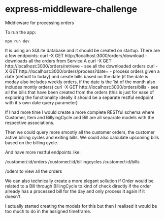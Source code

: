 # express-middleware-challenge
Middleware for processing orders

To run the app:

    npm run dev

It is using an SQLite database and it should be created on startup.
There are a few endpoints:
curl -X GET http://localhost:3000/orders/download - downloads all the orders from Service A
curl -X GET http://localhost:3000/orders/retrieve  - see all the downloaded orders
curl -X GET http://localhost:3000/orders/process?date=  - process orders given a date (default to      today) and create bills based on the date (if the date is moday also includes weekly orders, if the date is the 1st of the month also includes montly orders)
curl -X GET http://localhost:3000/orders/bills   - see all the bills that have been created from the orders  (this is just for ease of exploring the functionality ideally it should be a separate restful endpoint with it's own date query parameter)

If I had more time I would create a more complete RESTful schema where Customer, Item and BillyingCycle and Bill are all separate models with the respective associations.

Then we could query more smootly all the customer orders, the customer active billing cycles and exiting bills. We could also calculate upcoming bills based on the billing cycle. 

And have more restful endpoints like:

/customer/:id/orders
/customer/:id/billingcycles
/customer/:id/bills

/oders to view all the orders

We can also technically create a more elegant sollution if Order would be related to a Bill through BillingCycle to kind of check directly if the order already has a processed bill for the day and only process it again if it doesn't.

I actually started creating the models for this but then I realised it would be too much to do in the assigned timeframe. 
